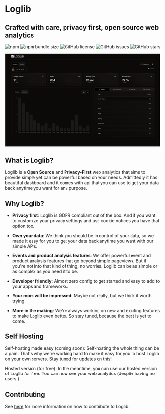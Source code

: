 # Loglib

## Crafted with care, privacy first, open source web analytics

![npm](https://img.shields.io/npm/v/@loglib/tracker) ![npm bundle size](https://img.shields.io/bundlephobia/min/@loglib/tracker) ![GitHub license](https://img.shields.io/github/license/LogLib/loglib) ![GitHub issues](https://img.shields.io/github/issues/LogLib/loglib) ![GitHub stars](https://img.shields.io/github/stars/LogLib/loglib)

<p align="center">
  <img src="./images/dashboard.png" alt="screenshot" height="300" />
</p>

## What is Loglib?

Loglib is a **Open Source** and **Privacy-First** web analytics that aims to provide simple yet can be powerful based on your needs. Admittedly it has beautiful dashboard and it comes with api that you can use to get your data back anytime you want for any purpose.

## Why Loglib?

- **Privacy first**: Loglib is GDPR compliant out of the box. And if you want to customize your privacy settings and use cookie notices you have that option too.

- **Own your data**: We think you should be in control of your data, so we made it easy for you to get your data back anytime you want with our simple APIs. 

- **Events and product analysis features**: We offer powerful event and product analysis features that go beyond simple pageviews. But if you're not into that kind of thing, no worries. Loglib can be as simple or as complex as you need it to be.

- **Developer friendly**: Almost zero config to get started and easy to add to your apps and frameworks.

- **Your mom will be impressed**: Maybe not really, but we think it worth trying.

- **More in the making**: We're always working on new and exciting features to make Loglib even better. So stay tuned, because the best is yet to come.

## Self Hosting

Self-hosting made easy (coming soon): Self-hosting the whole thing can be a pain. That's why we're working hard to make it easy for you to host Loglib on your own servers. Stay tuned for updates on this!

Hosted version (for free): In the meantime, you can use our hosted version of Loglib for free. You can now see your web analytics (despite having no users.)

## Contributing

See [here](./.github/CONTRIBUTING.md) for more information on how to contribute to Loglib.

